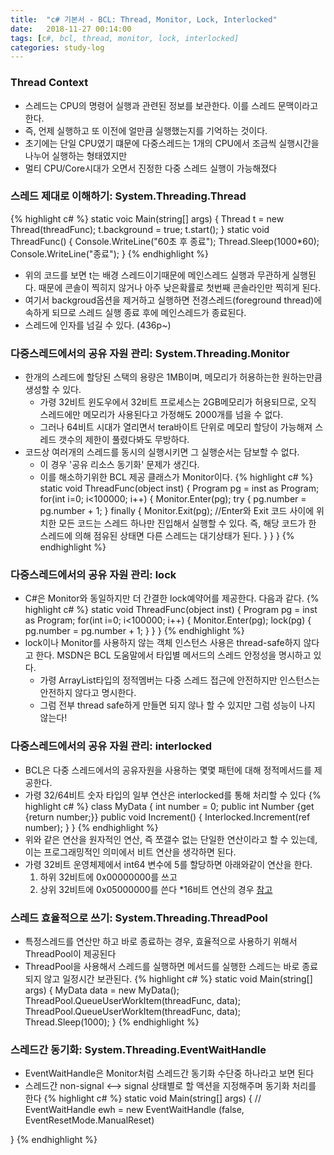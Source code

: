 ```yaml
---
title:  "c# 기본서 - BCL: Thread, Monitor, Lock, Interlocked"
date:   2018-11-27 00:14:00
tags: [c#, bcl, thread, monitor, lock, interlocked]
categories: study-log
---
```


### Thread Context 
- 스레드는 CPU의 명령어 실행과 관련된 정보를 보관한다. 이를 스레드 문맥이라고 한다.
- 즉, 언제 실행하고 또 이전에 얼만큼 실행했는지를 기억하는 것이다.
- 초기에는 단일 CPU였기 떄문에 다중스레드는 1개의 CPU에서 조금씩 실행시간을 나누어 실행하는 형태였지만
- 멀티 CPU/Core시대가 오면서 진정한 다중 스레드 실행이 가능해졌다


### 스레드 제대로 이해하기: System.Threading.Thread
{% highlight c# %}
static voic Main(string[] args) {
    Thread t = new Thread(threadFunc);
    t.background = true;
    t.start(); 
}
static void ThreadFunc() {
    Console.WriteLine("60초 후 종료");
    Thread.Sleep(1000*60);
    Console.WriteLine("종료");
}
{% endhighlight %}
- 위의 코드를 보면 t는 배경 스레드이기때문에 메인스레드 실행과 무관하게 실행된다. 때문에 콘솔이 찍히지 않거나 아주 낮은확률로 첫번째 콘솔라인만 찍히게 된다.
- 여기서 backgroud옵션을 제거하고 실행하면 전경스레드(foreground thread)에 속하게 되므로 스레드 실행 종료 후에 메인스레드가 종료된다.
- 스레드에 인자를 넘길 수 있다. (436p~)



### 다중스레드에서의 공유 자원 관리: System.Threading.Monitor
- 한개의 스레드에 할당된 스택의 용량은 1MB이며, 메모리가 허용하는한 원하는만큼 생성할 수 있다.
    - 가령 32비트 윈도우에서 32비트 프로세스는 2GB메모리가 허용되므로, 오직 스레드에만 메모리가 사용된다고 가정해도 2000개를 넘을 수 없다.
    - 그러나 64비트 시대가 열리면서 tera바이트 단위로 메모리 할당이 가능해져 스레드 갯수의 제한이 풀렸다봐도 무방하다.
- 코드상 여러개의 스레드를 동시의 실행시키면 그 실행순서는 담보할 수 없다.
    - 이 경우 '공유 리소스 동기화' 문제가 생긴다. 
    - 이를 해소하기위한 BCL 제공 클래스가 Monitor이다.
{% highlight c# %}
static void ThreadFunc(object inst) {
    Program pg = inst as Program;
    for(int i=0; i<100000; i++) {
        Monitor.Enter(pg);
        try {
            pg.number = pg.number + 1;
        } finally {
            Monitor.Exit(pg);
            //Enter와 Exit 코드 사이에 위치한 모든 코드는 스레드 하나만 진입해서 실행할 수 있다. 즉, 해당 코드가 한 스레드에 의해 점유된 상태면 다른 스레드는 대기상태가 된다.
        }
    }
}
{% endhighlight %}

### 다중스레드에서의 공유 자원 관리: lock
- C#은 Monitor와 동일하지만 더 간결한 lock예약어를 제공한다. 다음과 같다.
{% highlight c# %}
static void ThreadFunc(object inst) {
    Program pg = inst as Program;
    for(int i=0; i<100000; i++) {
        Monitor.Enter(pg);
        lock(pg)
        {
            pg.number = pg.number + 1;
        }
    }
}
{% endhighlight %}
- lock이나 Monitor를 사용하지 않는 객체 인스턴스 사용은 thread-safe하지 않다고 한다. MSDN은 BCL 도움말에서 타입별 메서드의 스레드 안정성을 명시하고 있다.
    - 가령 ArrayList타입의 정적멤버는 다중 스레드 접근에 안전하지만 인스턴스는 안전하지 않다고 명시한다.
    - 그럼 전부 thread safe하게 만들면 되지 않나 할 수 있지만 그럼 성능이 나지 않는다!


### 다중스레드에서의 공유 자원 관리: interlocked
- BCL은 다중 스레드에서의 공유자원을 사용하는 몇몇 패턴에 대해 정적메서드를 제공한다.
- 가령 32/64비트 숫자 타입의 일부 연산은 interlocked를 통해 처리할 수 있다
{% highlight c# %}
class MyData {
    int number = 0;
    public int Number {get {return number;}}
    public void Increment() {
        Interlocked.Increment(ref number);
    }
}
{% endhighlight %}
- 위와 같은 연산을 원자적인 연산, 즉 쪼갤수 없는 단일한 연산이라고 할 수 있는데, 이는 프로그래밍적인 의미에서 비트 연산을 생각하면 된다.
- 가령 32비트 운영체제에서 int64 변수에 5를 할당하면 아래와같이 연산을 한다.
    1. 하위 32비트에 0x00000000를 쓰고
    2. 상위 32비트에 0x05000000를 쓴다 *16비트 연산의 경우 [참고](http://webcreate.tistory.com/entry/16%EB%B9%84%ED%8A%B8-32%EB%B9%84%ED%8A%B8-%EB%B9%84%ED%8A%B8%EC%97%B0%EC%82%B0-%EB%B0%A9%EB%B2%95)


### 스레드 효율적으로 쓰기: System.Threading.ThreadPool
- 특정스레드를 연산만 하고 바로 종료하는 경우, 효율적으로 사용하기 위해서 ThreadPool이 제공된다
- ThreadPool을 사용해서 스레드를 실행하면 메서드를 실행한 스레드는 바로 종료되지 않고 일정시간 보관된다.
{% highlight c# %}
static void Main(string[] args) {
    MyData data = new MyData();
    ThreadPool.QueueUserWorkItem(threadFunc, data);
    ThreadPool.QueueUserWorkItem(threadFunc, data);
    Thread.Sleep(1000);
}
{% endhighlight %}


### 스레드간 동기화: System.Threading.EventWaitHandle
- EventWaitHandle은 Monitor처럼 스레드간 동기화 수단중 하나라고 보면 된다
- 스레드간 non-signal <--> signal 상태별로 할 액션을 지정해주며 동기화 처리를 한다
{% highlight c# %}
static void Main(string[] args) {
    //
    EventWaitHandle ewh = new EventWaitHandle (false, EventResetMode.ManualReset)

}
{% endhighlight %}